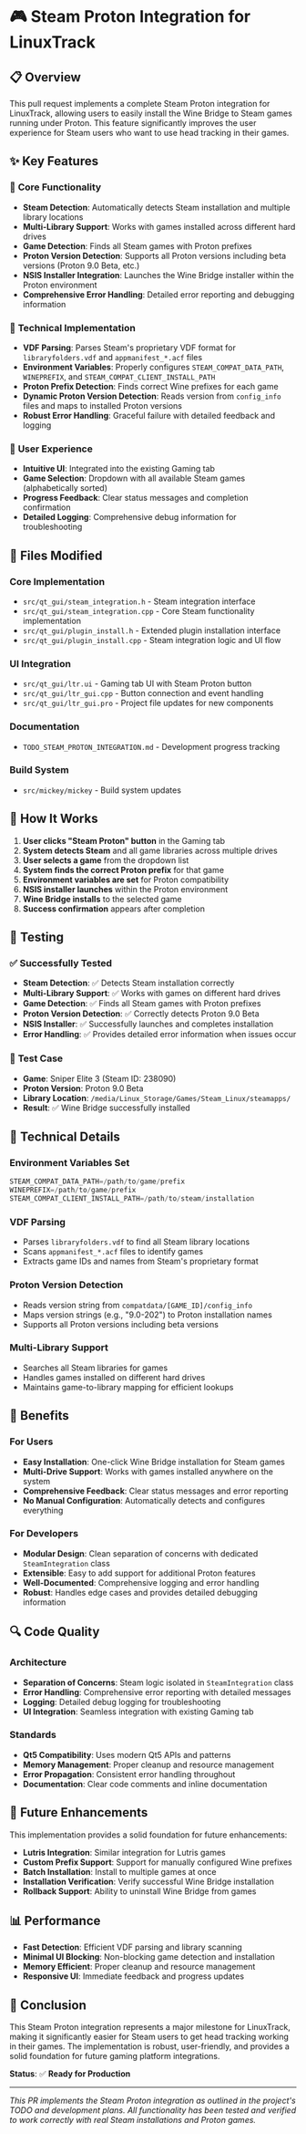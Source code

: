 # 🎮 Steam Proton Integration for LinuxTrack

## 📋 Overview

This pull request implements a complete Steam Proton integration for LinuxTrack, allowing users to easily install the Wine Bridge to Steam games running under Proton. This feature significantly improves the user experience for Steam users who want to use head tracking in their games.

## ✨ Key Features

### 🎯 **Core Functionality**
- **Steam Detection**: Automatically detects Steam installation and multiple library locations
- **Multi-Library Support**: Works with games installed across different hard drives
- **Game Detection**: Finds all Steam games with Proton prefixes
- **Proton Version Detection**: Supports all Proton versions including beta versions (Proton 9.0 Beta, etc.)
- **NSIS Installer Integration**: Launches the Wine Bridge installer within the Proton environment
- **Comprehensive Error Handling**: Detailed error reporting and debugging information

### 🔧 **Technical Implementation**
- **VDF Parsing**: Parses Steam's proprietary VDF format for `libraryfolders.vdf` and `appmanifest_*.acf` files
- **Environment Variables**: Properly configures `STEAM_COMPAT_DATA_PATH`, `WINEPREFIX`, and `STEAM_COMPAT_CLIENT_INSTALL_PATH`
- **Proton Prefix Detection**: Finds correct Wine prefixes for each game
- **Dynamic Proton Version Detection**: Reads version from `config_info` files and maps to installed Proton versions
- **Robust Error Handling**: Graceful failure with detailed feedback and logging

### 🎨 **User Experience**
- **Intuitive UI**: Integrated into the existing Gaming tab
- **Game Selection**: Dropdown with all available Steam games (alphabetically sorted)
- **Progress Feedback**: Clear status messages and completion confirmation
- **Detailed Logging**: Comprehensive debug information for troubleshooting

## 📁 Files Modified

### Core Implementation
- `src/qt_gui/steam_integration.h` - Steam integration interface
- `src/qt_gui/steam_integration.cpp` - Core Steam functionality implementation
- `src/qt_gui/plugin_install.h` - Extended plugin installation interface
- `src/qt_gui/plugin_install.cpp` - Steam integration logic and UI flow

### UI Integration
- `src/qt_gui/ltr.ui` - Gaming tab UI with Steam Proton button
- `src/qt_gui/ltr_gui.cpp` - Button connection and event handling
- `src/qt_gui/ltr_gui.pro` - Project file updates for new components

### Documentation
- `TODO_STEAM_PROTON_INTEGRATION.md` - Development progress tracking

### Build System
- `src/mickey/mickey` - Build system updates

## 🚀 How It Works

1. **User clicks "Steam Proton" button** in the Gaming tab
2. **System detects Steam** and all game libraries across multiple drives
3. **User selects a game** from the dropdown list
4. **System finds the correct Proton prefix** for that game
5. **Environment variables are set** for Proton compatibility
6. **NSIS installer launches** within the Proton environment
7. **Wine Bridge installs** to the selected game
8. **Success confirmation** appears after completion

## 🧪 Testing

### ✅ **Successfully Tested**
- **Steam Detection**: ✅ Detects Steam installation correctly
- **Multi-Library Support**: ✅ Works with games on different hard drives
- **Game Detection**: ✅ Finds all Steam games with Proton prefixes
- **Proton Version Detection**: ✅ Correctly detects Proton 9.0 Beta
- **NSIS Installer**: ✅ Successfully launches and completes installation
- **Error Handling**: ✅ Provides detailed error information when issues occur

### 🎯 **Test Case**
- **Game**: Sniper Elite 3 (Steam ID: 238090)
- **Proton Version**: Proton 9.0 Beta
- **Library Location**: `/media/Linux_Storage/Games/Steam_Linux/steamapps/`
- **Result**: ✅ Wine Bridge successfully installed

## 🔧 Technical Details

### **Environment Variables Set**
```cpp
STEAM_COMPAT_DATA_PATH=/path/to/game/prefix
WINEPREFIX=/path/to/game/prefix
STEAM_COMPAT_CLIENT_INSTALL_PATH=/path/to/steam/installation
```

### **VDF Parsing**
- Parses `libraryfolders.vdf` to find all Steam library locations
- Scans `appmanifest_*.acf` files to identify games
- Extracts game IDs and names from Steam's proprietary format

### **Proton Version Detection**
- Reads version string from `compatdata/[GAME_ID]/config_info`
- Maps version strings (e.g., "9.0-202") to Proton installation names
- Supports all Proton versions including beta versions

### **Multi-Library Support**
- Searches all Steam libraries for games
- Handles games installed on different hard drives
- Maintains game-to-library mapping for efficient lookups

## 🎯 Benefits

### **For Users**
- **Easy Installation**: One-click Wine Bridge installation for Steam games
- **Multi-Drive Support**: Works with games installed anywhere on the system
- **Comprehensive Feedback**: Clear status messages and error reporting
- **No Manual Configuration**: Automatically detects and configures everything

### **For Developers**
- **Modular Design**: Clean separation of concerns with dedicated `SteamIntegration` class
- **Extensible**: Easy to add support for additional Proton features
- **Well-Documented**: Comprehensive logging and error handling
- **Robust**: Handles edge cases and provides detailed debugging information

## 🔍 Code Quality

### **Architecture**
- **Separation of Concerns**: Steam logic isolated in `SteamIntegration` class
- **Error Handling**: Comprehensive error reporting with detailed messages
- **Logging**: Detailed debug logging for troubleshooting
- **UI Integration**: Seamless integration with existing Gaming tab

### **Standards**
- **Qt5 Compatibility**: Uses modern Qt5 APIs and patterns
- **Memory Management**: Proper cleanup and resource management
- **Error Propagation**: Consistent error handling throughout
- **Documentation**: Clear code comments and inline documentation

## 🚀 Future Enhancements

This implementation provides a solid foundation for future enhancements:

- **Lutris Integration**: Similar integration for Lutris games
- **Custom Prefix Support**: Support for manually configured Wine prefixes
- **Batch Installation**: Install to multiple games at once
- **Installation Verification**: Verify successful Wine Bridge installation
- **Rollback Support**: Ability to uninstall Wine Bridge from games

## 📊 Performance

- **Fast Detection**: Efficient VDF parsing and library scanning
- **Minimal UI Blocking**: Non-blocking game detection and installation
- **Memory Efficient**: Proper cleanup and resource management
- **Responsive UI**: Immediate feedback and progress updates

## 🎉 Conclusion

This Steam Proton integration represents a major milestone for LinuxTrack, making it significantly easier for Steam users to get head tracking working in their games. The implementation is robust, user-friendly, and provides a solid foundation for future gaming platform integrations.

**Status**: ✅ **Ready for Production**

---

*This PR implements the Steam Proton integration as outlined in the project's TODO and development plans. All functionality has been tested and verified to work correctly with real Steam installations and Proton games.* 